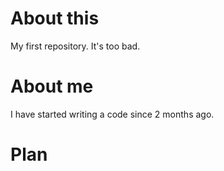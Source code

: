 # About this
My first repository.
It's too bad.

# About me
I have started writing a code since 2 months ago.

# Plan
